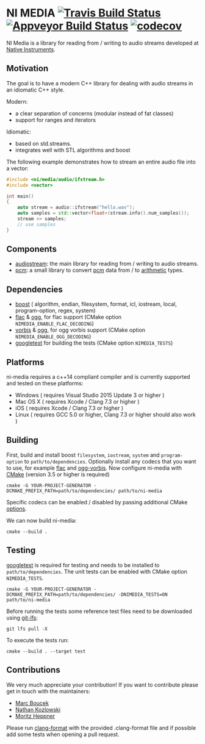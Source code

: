 # NI MEDIA [![Travis Build Status](https://travis-ci.org/NativeInstruments/ni-media.svg?branch=master)](https://travis-ci.org/NativeInstruments/ni-media/builds) [![Appveyor Build Status](https://ci.appveyor.com/api/projects/status/github/NativeInstruments/ni-media?branch=master&svg=true)](https://ci.appveyor.com/project/NativeInstruments/ni-media/history) [![codecov](https://codecov.io/gh/NativeInstruments/ni-media/branch/master/graph/badge.svg)](https://codecov.io/gh/NativeInstruments/ni-media)

NI Media is a library for reading from / writing to audio streams developed at [Native Instruments](https://www.native-instruments.com).

## Motivation

The goal is to have a modern C++ library for dealing with audio streams in an idiomatic C++ style.

Modern:
- a clear separation of concerns (modular instead of fat classes)
- support for ranges and iterators

Idiomatic:
- based on std.streams.
- integrates well with STL algorithms and boost


The following example demonstrates how to stream an entire audio file into a vector:

```cpp
#include <ni/media/audio/ifstream.h>
#include <vector>

int main()
{
    auto stream = audio::ifstream("hello.wav");
    auto samples = std::vector<float>(stream.info().num_samples());
    stream >> samples;
    // use samples
}
```

## Components

 - [audiostream](audiostream/README.md):  the main library for reading from / writing to audio streams.
 - [pcm](pcm/README.md): a small library to convert [pcm](https://en.wikipedia.org/wiki/Pulse-code_modulation)
   data from / to [arithmetic](http://en.cppreference.com/w/cpp/language/types) types.


## Dependencies

* [boost](https://github.com/boostorg/boost) ( algorithm, endian, filesystem, format, icl, iostream, local, program-option, regex, system)
* [flac](https://github.com/xiph/flac) & [ogg](https://github.com/xiph/ogg), for  flac support (CMake option `NIMEDIA_ENABLE_FLAC_DECODING`)
* [vorbis](https://github.com/xiph/vorbis) & [ogg](https://github.com/xiph/ogg), for ogg vorbis support (CMake option  `NIMEDIA_ENABLE_OGG_DECODING`)
* [googletest](https://github.com/google/googletest) for building the tests (CMake option `NIMEDIA_TESTS`)

## Platforms

ni-media requires a c++14 compliant compiler and is currently supported and tested on these platforms: 

* Windows ( requires Visual Studio 2015 Update 3  or higher )
* Mac OS X ( requires Xcode / Clang 7.3 or higher )
* iOS ( requires Xcode / Clang 7.3 or higher )
* Linux ( requires GCC 5.0 or higher, Clang 7.3 or higher should also work )


## Building

First, build and install boost `filesystem`, `iostream`, `system` and `program-option` to `path/to/dependencies`. Optionally install any codecs that you want to use, for example [flac](https://github.com/xiph/flac) and [ogg-vorbis](https://github.com/xiph/vorbis).
Now configure ni-media with [CMake](https://cmake.org/) (version 3.5 or higher is required)

```
cmake -G YOUR-PROJECT-GENERATOR -DCMAKE_PREFIX_PATH=path/to/dependencies/ path/to/ni-media
```

Specific codecs can be enabled / disabled by passing additional CMake [options](audiostream/doc/ifstream.md).

We can now build ni-media:
```
cmake --build . 
```

## Testing

[googletest](https://github.com/google/googletest) is required for testing and needs to be installed to `path/to/dependencies`. The unit tests can be enabled with CMake option `NIMEDIA_TESTS`.

```
cmake -G YOUR-PROJECT-GENERATOR -DCMAKE_PREFIX_PATH=path/to/dependencies/ -DNIMEDIA_TESTS=ON path/to/ni-media
```

Before running the tests some reference test files need to be downloaded using [git-lfs](https://github.com/git-lfs/git-lfs):
```
git lfs pull -X
```

To execute the tests run:
```
cmake --build . --target test
```

## Contributions

We very much appreciate your contribution! If you want to contribute please get in touch with the maintainers:

* [Marc Boucek](https://github.com/marcrambo) 
* [Nathan Kozlowski](https://github.com/FalconPDX)
* [Moritz Heppner](https://github.com/monsieurnoir)

Please run [clang-format](https://clang.llvm.org/docs/ClangFormat.html) with the provided .clang-format file and if possible add some tests when opening a pull request.

